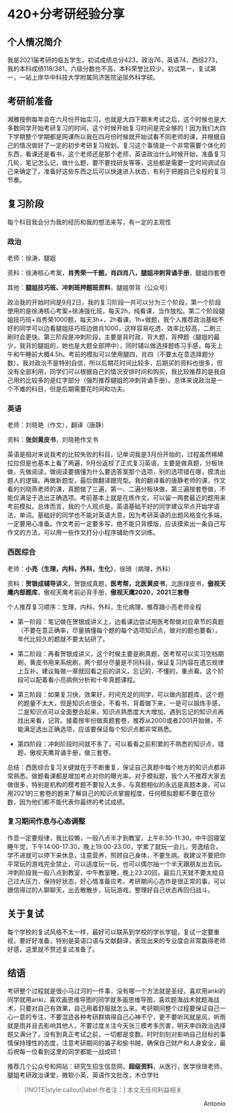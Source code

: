 # 420+分考研经验分享

## 个人情况简介

我是2021届考研的临五学生，初试成绩总分423，政治76，英语74，西综273，我的本科成绩118/381，六级分数也不高，本科荣誉比较少。初试第一，复试第一，一站上岸华中科技大学附属同济医院泌尿外科学硕。

## 考研前准备

湘雅按例每年会在六月份开始实习，也就是大四下期末考试之后，这个时候也是大多数同学开始考研复习的时间，这个时候开始复习时间是完全够的！因为我们大四下学期整个学期都是网课所以我在四月份时候就开始试看不同老师的课，并根据自己的情况做好了一定的初步考研复习规划。复习这个事情是一个非常需要个体化的东西，看课还是看书，这个老师还是那个老师，英语政治什么时候开始，准备复习几轮，笔记怎么记，做什么题，要不要找研友等等，这些都是需要一定时间调试自己来确定了，准备好这些东西之后可以快速进入状态，有利于把握自己全程的复习节奏。

## 复习阶段

每个科目我会分为我的经历和我的想法来写，有一定的主观性

### 政治

老师：徐涛，腿姐

资料：徐涛核心考案，**肖秀荣一千题，肖四肖八，腿姐冲刺背诵手册**，腿姐四套卷

其他：**腿姐技巧班、冲刺班押题班资料**，腿姐带背（公众号）

政治我的开始时间是9月2日，我的复习阶段一共可以分为三个阶段，第一个阶段使用的是徐涛核心考案+徐涛强化班，每天2h，纯看课，当作放松。第二个阶段腿姐技巧班+肖秀荣1000题，每天3h+，2h看课，1h+做题，我个人推荐政治基础不好的同学可以边看腿姐技巧班边做肖1000，这样容易吃透，效率比较高，二刷三刷时会更快。第三阶段是冲刺阶段，主要是背时政，背大题，背押题（腿姐的最少，我背的腿姐的，她也是大题全部押中），同时辅以做选择题练习手感，每天上午和午睡前大概4.5h。考前的模拟可以使用腿四，肖四（不要太在意选择题分数）。我对政治不是特别自信，所以后期花时间比较多，后期买的资料也很多，但没有全部利用，同学们可以根据自己的情况安排时间和购买，我比较推荐的是我自己用的比较多的是红字部分（强烈推荐腿姐的冲刺背诵手册）。总体来说政治是一个不难的科目，但是后期需要花时间和功夫。

### 英语

老师：刘晓艳（作文），翻译（唐静）

资料：**张剑黄皮书**，刘晓艳作文书

英语是相对来说我考的比较失败的科目，记单词我是3月份开始的，过程虽然稀稀拉拉但是也基本上看了两遍，9月份返校了正式复习英语，主要是做真题，分板块做，先做阅读，做阅读要搞懂为什么要选答案那个选项，别的选项错在哪，摸清出题人的逻辑。再做新题型，最后做翻译跟完型。我的翻译看的唐静老师的课，作文看的刘晓燕老师的课，真题做了三遍，第一、二遍分板块做，第三遍按套卷做，不能仅满足于选出正确选项。考前基本上就是在练作文。可以留一两套最近的题用来考前模拟。总体而言，我的个人观点是，英语基础不好的同学建议早点开始学语法，单词。基础好的同学也不能对英语大意，因为考研英语的出题风格变化多端，一定要用心准备。作文考前一定要多写，绝不能只背模版，应该摸索出一条自己写作文的方法，可以用一些作文打分小程序辅助作文训练。

### 西医综合

老师：**小亮（生理，内科，外科，生化）**，徐琦（病理，外科）

资料：**贺银成辅导讲义**，贺银成真题，**医考帮，北医黄皮书**，北医绿皮书，**傲视天鹰内部题库**，傲视天鹰考前必背手册，**傲视天鹰2020，2021三套卷**

个人推荐复习顺序：生理，内科，外科，生化病理，推荐跟小亮老师全程

+ 第一阶段：笔记做在贺银成讲义上，边看课边尝试用医考帮做对应章节的真题（不要在意正确率，尽量搞懂每个题的每个选项知识点，做对的题也要看），年代比较久的题就不要太钻研了。

+ 第二阶段：再看贺银成讲义，这个时候主要是刷真题，医考帮可以实习空档期刷，黄皮书用来系统刷，两个部分尽量是不同科目，保证复习内容在遗忘规律上互补。建议每做一章就回看之前的讲义，忘记的，不懂的，重点看。这个阶段可以配着看小亮病例分析和十年真题课程。

+ 第三阶段：如果复习快，效果好，时间充足的同学，可以做内部题库，这个题的题量不太大，但是知识点很全，不看书，背着做下来，一是可以锻炼手感，二是知识点可以全面整合起来，知识点熟悉度大大增加。遇到忘记的知识点再找出来看，记背。接着按年份做真题套卷，推荐从2000或者2001开始做，不能满足选出正确选项，应该要保证每个知识点都非常熟悉。

+ 第四阶段：冲刺阶段时间就不多了，可以看看之前积累的不熟悉的知识点，错题，傲视天鹰背诵手册，做三套卷。

总结：西医综合复习关键就在于不断重复，保证自己真题中每个地方的知识点都非常熟悉。做题看课都是增加考点对你的曝光率。对于模拟题，我个人不推荐大家去做很多，特别是机构的模考题不要投入太多，与真题相似的永远是真题本身，可以用2021的三套卷的题来了解自己的知识点掌握程度，任何模拟题都不要在意分数，因为他们都不能代表你最终的考试成绩。

### 复习期间作息与心态调整

作息一定要规律，我比较懒，一般八点半才到教室，上午8:30-11:30，中午回寝室睡午觉，下午14:00-17:30，晚上19:00-23:00，学累了就玩一会儿，劳逸结合，学不进就可以停下来休息，注意营养，照顾自己身体，不要生病。我建议不要把你平常玩的游戏完全禁止，可以适度玩一玩，也可以偶尔抽一个半天跟朋友出去玩。冲刺阶段我一般八点到教室，中午教室睡，晚上23:20回，最后几天就不要太给自己过大压力，保持好状态，好心情准备应考。考研期间心态炸是很正常的事，可以跟信得过的人聊聊天，出去散散步，玩玩游戏，整理好自己状态再回归战斗。

## 关于复试

每个学校的复试风格不太一样，最好可以联系到学校的学长学姐，复试一定要重视，要好好准备，特别是英语口语与文献翻译，表现出来的专业度会非常赢得老师好感，这里就不赘述复试准备了。

## 结语

考研整个过程就是很小马过河的一件事，没有哪一个方法就是圣经，喜欢用anki的同学就用anki，喜欢画思维导图的同学就多画思维导图，喜欢题海战术就题海战术，只要对自己有效果，自己用着舒服就怎么来。考研期间整个过程要保证自己一心一意的专注，不要混迹各种考研群搞得自己心神不宁，更不要听风就是风，听雨就是雨并且去影响其他人，不要过度关注今天张三模考多厉害，明天李四政治选择题又满分了，没有到真正考试之前，一切都是变数。时时刻刻对影响自己目标的事情保持理性的态度，注意考研期间的骗子和偷书贼，确保自己财产和人身安全，最后祝每一位看到这里的同学都能一战成硕！

推荐几个公众号和网站：研究生招生信息网，**超级资料**，从医行，医学徐琦老师，腿姐考研政治课堂，微软小英，英语作文批改，木仓学社

> [!NOTE|style:callout|label:作者注：]
> 本文无任何利益相关

<p align="right">Antonio</p>
